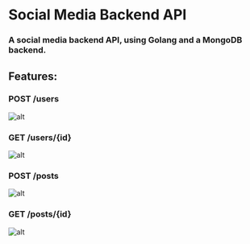 # Social Media Backend API
### A social media backend API, using Golang and a MongoDB backend. 

## Features:

### POST /users
![alt](../main/readme/POST_user.png)

### GET /users/{id}
![alt](../main/readme/GET_user.png)

### POST /posts
![alt](../main/readme/POST_post.png)

### GET /posts/{id}
![alt](../main/readme/GET_post.png)
